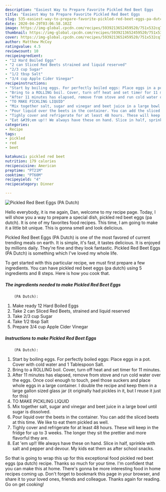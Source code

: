 ```yaml
---
description: "Easiest Way to Prepare Favorite Pickled Red Beet Eggs         (PA Dutch)"
title: "Easiest Way to Prepare Favorite Pickled Red Beet Eggs         (PA Dutch)"
slug: 535-easiest-way-to-prepare-favorite-pickled-red-beet-eggs-pa-dutch
date: 2020-04-29T03:06:58.102Z
image: https://img-global.cpcdn.com/recipes/5939213652459520/751x532cq70/pickled-red-beet-eggs-pa-dutch-recipe-main-photo.jpg
thumbnail: https://img-global.cpcdn.com/recipes/5939213652459520/751x532cq70/pickled-red-beet-eggs-pa-dutch-recipe-main-photo.jpg
cover: https://img-global.cpcdn.com/recipes/5939213652459520/751x532cq70/pickled-red-beet-eggs-pa-dutch-recipe-main-photo.jpg
author: Matthew McCoy
ratingvalue: 4.5
reviewcount: 10
recipeingredient:
- "12 Hard Boiled Eggs"
- "2 can Sliced Red Beets strained and liquid reserved"
- "2/3 cup Sugar"
- "1/2 tbsp Salt"
- "3/4 cup Apple Cider Vinegar"
recipeinstructions:
- "Start by boiling eggs. For perfectly boiled eggs: Place eggs in a pot. Cover with cold water and 1 Tablespoon Salt."
- "Bring to a ROLLING boil. Cover, turn off heat and set timer for 11 minutes."
- "After 11 minutes has elapsed, remove from stove and run cold water over the eggs. Once cool enough to touch, peel those suckers and place whole eggs in a large container. I double the recipe and keep them in a large gallon sized glass jar (it originally had pickles in it, but I reuse it just for this)"
- "TO MAKE PICKLING LIQUID"
- "Mix together salt, sugar and vinegar and beet juice in a large bowl until sugar is dissolved."
- "Pour liquid over the beets in the container. You can add the sliced beets at this time. We like to eat them pickled as well."
- "Tighly cover and refrigerate for at least 48 hours. These will keep in the fridge for up to 3 weeks. The longer they sit the prettier and more flavorful they are."
- "Eat &#39;em up!! We always have these on hand. Slice in half, sprinkle with salt and pepper and devour. My kids eat them as after school snacks."
categories:
- Recipe
tags:
- pickled
- red
- beet

katakunci: pickled red beet 
nutrition: 179 calories
recipecuisine: American
preptime: "PT21M"
cooktime: "PT60M"
recipeyield: "4"
recipecategory: Dinner

---
```



![Pickled Red Beet Eggs
        (PA Dutch)](https://img-global.cpcdn.com/recipes/5939213652459520/751x532cq70/pickled-red-beet-eggs-pa-dutch-recipe-main-photo.jpg)

Hello everybody, it is me again, Dan, welcome to my recipe page. Today, I will show you a way to prepare a special dish, pickled red beet eggs
        (pa dutch). It is one of my favorites food recipes. This time, I am going to make it a little bit unique. This is gonna smell and look delicious.



Pickled Red Beet Eggs
        (PA Dutch) is one of the most favored of current trending meals on earth. It is simple, it's fast, it tastes delicious. It is enjoyed by millions daily. They're fine and they look fantastic. Pickled Red Beet Eggs
        (PA Dutch) is something which I've loved my whole life.


To get started with this particular recipe, we must first prepare a few ingredients. You can have pickled red beet eggs
        (pa dutch) using 5 ingredients and 8 steps. Here is how you cook that.

<!--inarticleads1-->

##### The ingredients needed to make Pickled Red Beet Eggs
        (PA Dutch):

1. Make ready 12 Hard Boiled Eggs
1. Take 2 can Sliced Red Beets, strained and liquid reserved
1. Take 2/3 cup Sugar
1. Take 1/2 tbsp Salt
1. Prepare 3/4 cup Apple Cider Vinegar




<!--inarticleads2-->

##### Instructions to make Pickled Red Beet Eggs
        (PA Dutch):

1. Start by boiling eggs. For perfectly boiled eggs: Place eggs in a pot. Cover with cold water and 1 Tablespoon Salt.
1. Bring to a ROLLING boil. Cover, turn off heat and set timer for 11 minutes.
1. After 11 minutes has elapsed, remove from stove and run cold water over the eggs. Once cool enough to touch, peel those suckers and place whole eggs in a large container. I double the recipe and keep them in a large gallon sized glass jar (it originally had pickles in it, but I reuse it just for this)
1. TO MAKE PICKLING LIQUID
1. Mix together salt, sugar and vinegar and beet juice in a large bowl until sugar is dissolved.
1. Pour liquid over the beets in the container. You can add the sliced beets at this time. We like to eat them pickled as well.
1. Tighly cover and refrigerate for at least 48 hours. These will keep in the fridge for up to 3 weeks. The longer they sit the prettier and more flavorful they are.
1. Eat &#39;em up!! We always have these on hand. Slice in half, sprinkle with salt and pepper and devour. My kids eat them as after school snacks.




So that is going to wrap this up for this exceptional food pickled red beet eggs
        (pa dutch) recipe. Thanks so much for your time. I'm confident that you can make this at home. There's gonna be more interesting food in home recipes coming up. Don't forget to bookmark this page in your browser, and share it to your loved ones, friends and colleague. Thanks again for reading. Go on get cooking!

